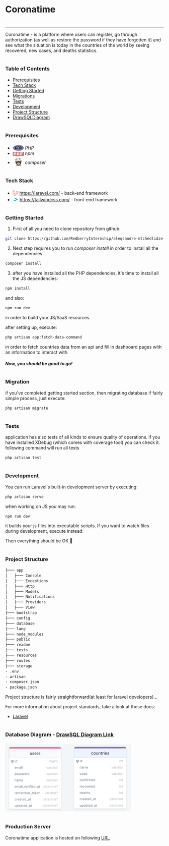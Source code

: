 
<div style="display:flex; align-items: center">
  <h1 style="position:relative; top: -6px" >Coronatime</h1>
</div>

---
Coronatime - is a platform where users can register, go through authorization (as well as restore the password if they have forgotten it) and see what the situation is today in the countries of the world by seeing recovered, new cases, and deaths statistics.

#
### Table of Contents
* [Prerequisites](#prerequisites)
* [Tech Stack](#tech-stack)
* [Getting Started](#getting-started)
* [Migrations](#migration)
* [Tests](#tests)
* [Development](#development)
* [Project Structure](#project-structure)
* [DrawSQLDiagram](#database-diagram)

#
### Prerequisites

* <img src="readme/php.svg" width="35" style="position: relative; top: 4px" /> *PHP*
* <img src="readme/npm.png" width="35" style="position: relative; top: 4px" /> *npm*
* <img src="readme/composer.png" width="35" style="position: relative; top: 6px" /> *composer*

#
### Tech Stack

* <img src="readme/laravel.png" height="18" style="position: relative; top: 4px" /> https://laravel.com/ - back-end framework
* <img src="readme/tailwindcss.png" height="18" style="position: relative; top: 4px" /> https://tailwindcss.com/ - front-end framework

#
### Getting Started
1. First of all you need to clone repository from github:
```sh
git clone https://github.com/RedberryInternship/aleqsandre-mtchedlidze-corona-time.git
```

2. Next step requires you to run *composer install* in order to install all the dependencies.
```sh
composer install
```

3. after you have installed all the PHP dependencies, it's time to install all the JS dependencies:
```sh
npm install
```

and also:
```sh
npm run dev
```
in order to build your JS/SaaS resources.

after setting up, execute:
```sh
php artisan app:fetch-data-command
```
in order to fetch countries data from an api and fill in dashboard pages with an information to interact with

##### Now, you should be good to go!


#
### Migration
if you've completed getting started section, then migrating database if fairly simple process, just execute:
```sh
php artisan migrate
```

#
### Tests
application has also tests of all kinds to ensure quality of operations. if you have installed XDebug (which comes with coverage tool) you can check it.
following command will run all tests 
```sh
php artisan test
```

#
### Development

You can run Laravel's built-in development server by executing:

```sh
php artisan serve
```

when working on JS you may run:

```sh
npm run dev
```
it builds your js files into executable scripts.
If you want to watch files during development, execute instead:

Then everything should be OK 🙏

#
### Project Structure

```bash
├─── app
│   ├─── Console
│   ├─── Exceptions
│   ├─── Http
│   ├─── Models
│   ├─── Notifications
│   ├─── Providers
│   ├─── View
├─── bootstrap
├─── config
├─── database
├─── lang
├─── node_modules
├─── public
├─── readme
├─── tests
├─── resources
├─── routes
├─── storage
- .env
- artisan
- composer.json
- package.json
```

Project structure is fairly straightforward(at least for laravel developers)...

For more information about project standards, take a look at these docs:
* [Laravel](https://laravel.com/docs/10.x)

#
### Database Diagram - <a href="https://drawsql.app/teams/redberry-36/diagrams/coronatime">DrawSQL Diagram Link</a>

<img src="readme/drawsqldiagram.png" width="400" style="position: relative; top: 4px" />

#
### Production Server
Coronatime application is hosted on following <a href="https://corona-time.aleqsandre-mchedlidze.redberryinternship.ge/dashboard/worldwide">URL</a>
